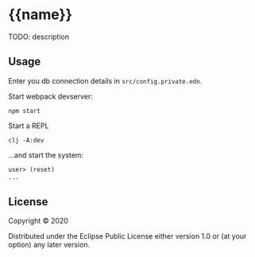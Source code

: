 # {{name}}

TODO: description

## Usage

Enter you db connection details in `src/config.private.edn`.

Start webpack devserver:

    npm start

Start a REPL

```shell
clj -A:dev
```

...and start the system:

```clojure
user> (reset)
...
```


## License

Copyright © 2020 <your-name>

Distributed under the Eclipse Public License either version 1.0 or (at
your option) any later version.
